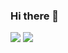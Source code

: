 ### Hi there 👋

![](https://github-readme-stats.vercel.app/api?username=kehuo&show_icons=true&icon_color=0366d6&text_color=24292e&bg_color=ffffff&hide_title=true)
![](https://github-readme-stats.vercel.app/api/top-langs/?username=kehuo&layout=compact)
